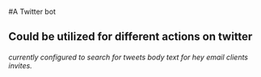 #A Twitter bot

## Could be utilized for different actions on twitter

###### currently configured to search for tweets body text for hey email clients invites.
